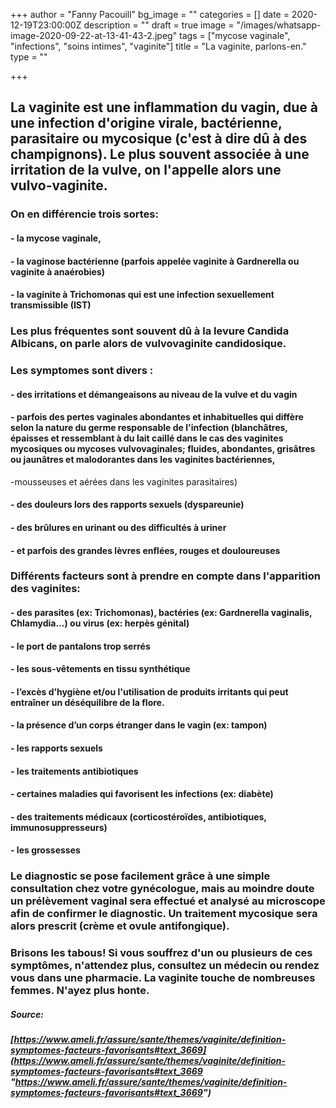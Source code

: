 +++
author = "Fanny Pacouill"
bg_image = ""
categories = []
date = 2020-12-19T23:00:00Z
description = ""
draft = true
image = "/images/whatsapp-image-2020-09-22-at-13-41-43-2.jpeg"
tags = ["mycose vaginale", "infections", "soins intimes", "vaginite"]
title = "La vaginite, parlons-en."
type = ""

+++
## La vaginite est une inflammation du vagin, due à une infection d'origine virale, bactérienne, parasitaire ou mycosique (c'est à dire dû à des champignons). Le plus souvent associée à une irritation de la vulve, on l'appelle alors une vulvo-vaginite.

### On en différencie trois sortes:

#### - la mycose vaginale,

#### - la vaginose bactérienne (parfois appelée vaginite à Gardnerella ou vaginite à anaérobies)

#### - la vaginite à Trichomonas qui est une infection sexuellement transmissible (IST)

### Les plus fréquentes sont souvent dû à la levure Candida Albicans, on parle alors de vulvovaginite candidosique.

### Les symptomes sont divers :

#### - des irritations et démangeaisons au niveau de la vulve et du vagin

#### - parfois des pertes vaginales abondantes et inhabituelles qui diffère selon la nature du germe responsable de l'infection (blanchâtres, épaisses et ressemblant à du lait caillé dans le cas des vaginites mycosiques ou mycoses vulvovaginales; fluides, abondantes, grisâtres ou jaunâtres et malodorantes dans les vaginites bactériennes,  
\-mousseuses et aérées dans les vaginites parasitaires)

#### - des douleurs lors des rapports sexuels (dyspareunie)

#### - des brûlures en urinant ou des difficultés à uriner

#### - et parfois des grandes lèvres enflées, rouges et douloureuses

### Différents facteurs sont à prendre en compte dans l'apparition des vaginites:

#### - des parasites (ex: Trichomonas), bactéries (ex: Gardnerella vaginalis, Chlamydia...) ou virus (ex: herpès génital)

#### - le port de pantalons trop serrés 

#### - les sous-vêtements en tissu synthétique 

#### - l’excès d’hygiène et/ou l'utilisation de produits irritants qui peut entraîner un déséquilibre de la flore.

#### - la présence d’un corps étranger dans le vagin (ex: tampon)

#### - les rapports sexuels

#### - les traitements antibiotiques

#### - certaines maladies qui favorisent les infections (ex: diabète)

#### - des traitements médicaux (corticostéroïdes, antibiotiques, immunosuppresseurs)

#### - les grossesses

### Le diagnostic se pose facilement grâce à une simple consultation chez votre gynécologue, mais au moindre doute un prélèvement vaginal sera effectué et analysé au microscope afin de confirmer le diagnostic. Un traitement mycosique sera alors prescrit (crème et ovule antifongique).

### 

### Brisons les tabous! Si vous souffrez d'un ou plusieurs de ces symptômes, n'attendez plus, consultez un médecin ou rendez vous dans une pharmacie. La vaginite touche de nombreuses femmes. N'ayez plus honte.

##### _Source:_

##### [https://www.ameli.fr/assure/sante/themes/vaginite/definition-symptomes-facteurs-favorisants#text_3669](https://www.ameli.fr/assure/sante/themes/vaginite/definition-symptomes-facteurs-favorisants#text_3669 "https://www.ameli.fr/assure/sante/themes/vaginite/definition-symptomes-facteurs-favorisants#text_3669")